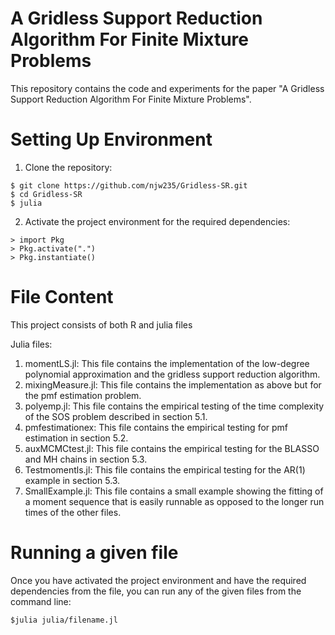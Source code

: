 # A Gridless Support Reduction Algorithm For Finite Mixture Problems

This repository contains the code and experiments for the paper "A Gridless Support Reduction Algorithm For Finite Mixture Problems".

# Setting Up Environment

1. Clone the repository:
```
$ git clone https://github.com/njw235/Gridless-SR.git
$ cd Gridless-SR
$ julia
```
2. Activate the project environment for the required dependencies:
```
> import Pkg
> Pkg.activate(".")
> Pkg.instantiate()
```

# File Content

This project consists of both R and julia files

Julia files:

1. momentLS.jl: This file contains the implementation of the low-degree polynomial approximation and the gridless support reduction algorithm.
2. mixingMeasure.jl: This file contains the implementation as above but for the pmf estimation problem.
3. polyemp.jl: This file contains the empirical testing of the time complexity of the SOS problem described in section 5.1.
4. pmfestimationex: This file contains the empirical testing for pmf estimation in section 5.2.
5. auxMCMCtest.jl: This file contains the empirical testing for the BLASSO and MH chains in section 5.3.
6. Testmomentls.jl: This file contains the empirical testing for the AR(1) example in section 5.3.
7. SmallExample.jl: This file contains a small example showing the fitting of a moment sequence that is easily runnable as opposed to the longer run times of the other files.

# Running a given file

Once you have activated the project environment and have the required dependencies from the file, you can run any of the given files from the command line:

```
$julia julia/filename.jl
```

